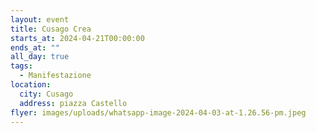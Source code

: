 ```yaml
---
layout: event
title: Cusago Crea
starts_at: 2024-04-21T00:00:00
ends_at: ""
all_day: true
tags:
  - Manifestazione
location:
  city: Cusago
  address: piazza Castello
flyer: images/uploads/whatsapp-image-2024-04-03-at-1.26.56-pm.jpeg
---
```

